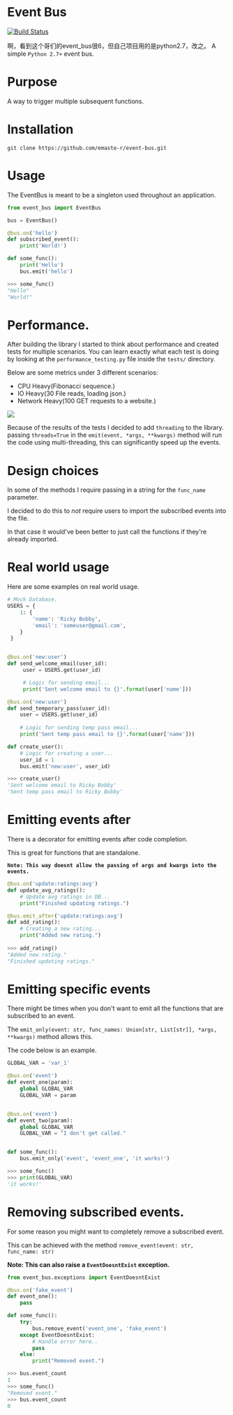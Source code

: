 # Event Bus
<a href="https://travis-ci.org/seanpar203/event-bus"><img src="https://travis-ci.org/seanpar203/event-bus.svg?branch=master" alt="Build Status"></a>

啊，看到这个哥们的event_bus很6，但自己项目用的是python2.7，改之。
A simple `Python 2.7+` event bus.


# Purpose
A way to trigger multiple subsequent functions.


# Installation
`git clone https://github.com/emaste-r/event-bus.git`


# Usage
The EventBus is meant to be a singleton used throughout an application.

```python
from event_bus import EventBus

bus = EventBus()

@bus.on('hello')
def subscribed_event():
    print('World!')

def some_func():
    print('Hello')
    bus.emit('hello')

>>> some_func()
"Hello"
"World!"
```

# Performance.
After building the library I started to think about performance and created tests
for multiple scenarios. You can learn exactly what each test is doing by looking
at the `performance_testing.py` file inside the `tests/` directory.

Below are some metrics under 3 different scenarios:

* CPU Heavy(Fibonacci sequence.)
* IO Heavy(30 File reads, loading json.)
* Network Heavy(100 GET requests to a website.)

![](https://github.com/seanpar203/event-bus/blob/master/performance_tests.png)

Because of the results of the tests I decided to add `threading` to the library.
passing `threads=True` in the `emit(event, *args, **kwargs)` method will run
the code using multi-threading, this can significantly speed up the events.


# Design choices
In some of the methods I require passing in a string for the `func_name` parameter.
 
I decided to do this to *not* require users to import the subscribed events into the file.

In that case it would've been better to just call the functions if they're already imported.


# Real world usage
Here are some examples on real world usage.

```python
# Mock Database. 
USERS = {
    1: {
        'name': 'Ricky Bobby',
        'email': 'someuser@gmail.com',
    }
 }


@bus.on('new:user')
def send_welcome_email(user_id):
     user = USERS.get(user_id)

     # Logic for sending email...
     print('Sent welcome email to {}'.format(user['name']))

@bus.on('new:user')
def send_temporary_pass(user_id):
    user = USERS.get(user_id)
    
    # Logic for sending temp pass email...
    print('Sent temp pass email to {}'.format(user['name']))

def create_user():
    # Logic for creating a user...
    user_id = 1
    bus.emit('new:user', user_id)

>>> create_user()
'Sent welcome email to Ricky Bobby'
'Sent temp pass email to Ricky Bobby'
```

# Emitting events after
There is a decorator for emitting events after code completion.

This is great for functions that are standalone.

**`Note: This way doesnt allow the passing of args and kwargs into the events.`**

```python
@bus.on('update:ratings:avg')
def update_avg_ratings():
    # Update avg ratings in DB...
    print("Finished updating ratings.")

@bus.emit_after('update:ratings:avg')
def add_rating():
    # Creating a new rating...
    print("Added new rating.")
    
>>> add_rating()
"Added new rating."
"Finished updating ratings."
```

# Emitting specific events
There might be times when you don't want to emit all the functions that are subscribed to an event.


The `emit_only(event: str, func_names: Union[str, List[str]], *args, **kwargs)` method allows this.
 
The code below is an example.
```python
GLOBAL_VAR = 'var_1'

@bus.on('event')
def event_one(param):
    global GLOBAL_VAR
    GLOBAL_VAR = param


@bus.on('event')
def event_two(param):
    global GLOBAL_VAR
    GLOBAL_VAR = "I don't get called."


def some_func():
    bus.emit_only('event', 'event_one', 'it works!')

>>> some_func()
>>> print(GLOBAL_VAR)
'it works!'
```

# Removing subscribed events.
For some reason you might want to completely remove a subscribed event.

This can be achieved with the method `remove_event(event: str, func_name: str)`

**Note: This can also raise a `EventDoesntExist` exception.**

```python
from event_bus.exceptions import EventDoesntExist

@bus.on('fake_event')
def event_one():
    pass

def some_func():
    try:
        bus.remove_event('event_one', 'fake_event')
    except EventDoesntExist:
        # Handle error here..
        pass
    else:
        print("Removed event.")

>>> bus.event_count
1
>>> some_func()
"Removed event."
>>> bus.event_count
0
```
